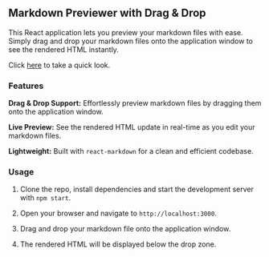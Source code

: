 ## Markdown Previewer with Drag & Drop
This React application lets you preview your markdown files with ease. Simply drag and drop your markdown files onto the application window to see the rendered HTML instantly.

Click [here](https://online-markdown-preview.netlify.app) to take a quick look.

### Features
**Drag & Drop Support:** Effortlessly preview markdown files by dragging them onto the application window.

**Live Preview:** See the rendered HTML update in real-time as you edit your markdown files.

**Lightweight:** Built with `react-markdown` for a clean and efficient codebase.

### Usage

1. Clone the repo, install dependencies and start the development server with `npm start`.

1. Open your browser and navigate to `http://localhost:3000`.
1. Drag and drop your markdown file onto the application window.
1. The rendered HTML will be displayed below the drop zone.